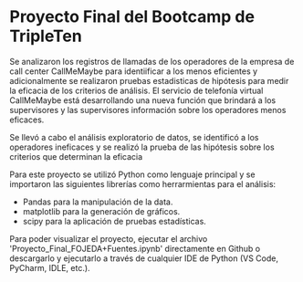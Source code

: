 # Proyecto Final del Bootcamp de TripleTen

Se analizaron los registros de llamadas de los operadores de la empresa de call center CallMeMaybe para identiificar a los menos eficientes y adicionalmente se realizaron pruebas estadisticas de hipótesis para medir la eficacia de los criterios de análisis.
El servicio de telefonía virtual CallMeMaybe está desarrollando una nueva función que brindará a los supervisores y las supervisores información sobre los operadores menos eficaces.

Se llevó a cabo el análisis exploratorio de datos, se identificó a los operadores ineficaces y se realizó la prueba de las hipótesis sobre los criterios que determinan la eficacia

Para este proyecto se utilizó Python como lenguaje principal y se importaron las siguientes librerías como herrarmientas para el análisis:

- Pandas para la manipulación de la data.
- matplotlib para la generación de gráficos.
- scipy para la aplicación de pruebas estadísticas.

Para poder visualizar el proyecto, ejecutar el archivo 'Proyecto_Final_FOJEDA+Fuentes.ipynb' directamente en Github o descargarlo y ejecutarlo a través de cualquier IDE de Python (VS Code, PyCharm, IDLE, etc.).

